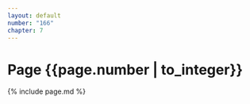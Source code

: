 ```yaml
---
layout: default
number: "166"
chapter: 7
---
```


# Page {{page.number | to_integer}}
{% include page.md %}

